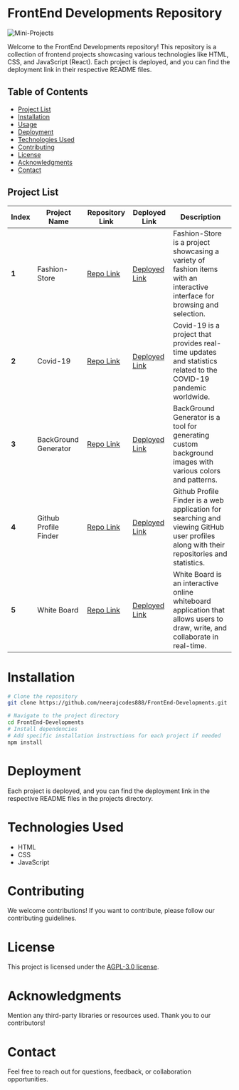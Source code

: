 # FrontEnd Developments Repository


![Mini-Projects](https://socialify.git.ci/neerajcodes888/Mini-Projects/image?description=1&descriptionEditable=%20%20The%20Mini%20Projects%20repository%20is%20a%20curated%20collection%20of%20frontend%20projects%20showca-sing%20diverse%20web%20technologies%20such%20as%20HTML%2C%20CSS%2C%20and%20JavaScript&font=Rokkitt&language=1&name=1&owner=1&pattern=Solid&theme=Dark)

Welcome to the FrontEnd Developments repository! This repository is a collection of frontend projects showcasing various technologies like HTML, CSS, and JavaScript (React). Each project is deployed, and you can find the deployment link in their respective README files.

## Table of Contents
- [Project List](#project-list)
- [Installation](#installation)
- [Usage](#usage)
- [Deployment](#deployment)
- [Technologies Used](#technologies-used)
- [Contributing](#contributing)
- [License](#license)
- [Acknowledgments](#acknowledgments)
- [Contact](#contact)

## Project List

| **Index** | **Project Name**        | **Repository Link**                                                                        | **Deployed Link**                                                                         | **Description**                                                                                                      |
|-----------|-------------------------|--------------------------------------------------------------------------------------------|-------------------------------------------------------------------------------------------|----------------------------------------------------------------------------------------------------------------------|
| **1**     | Fashion-Store           | [Repo Link](https://github.com/neerajcodes888/Mini-Projects/tree/main/Fashion-Store)      | [Deployed Link](https://neerajcodes888.github.io/Mini-Projects/Fashion-Store/)           | Fashion-Store is a project showcasing a variety of fashion items with an interactive interface for browsing and selection.                                                    |
| **2**     | Covid-19                | [Repo Link](https://github.com/neerajcodes888/Mini-Projects/tree/main/Covid-19)            | [Deployed Link](https://neerajcodes888.github.io/Mini-Projects/Covid-19/)                 | Covid-19 is a project that provides real-time updates and statistics related to the COVID-19 pandemic worldwide.                                                            |
| **3**     | BackGround Generator    | [Repo Link](https://github.com/neerajcodes888/Mini-Projects/tree/main/BackGround%20Generator)| [Deployed Link](https://neerajcodes888.github.io/Mini-Projects/BackGround%20Generator/)   | BackGround Generator is a tool for generating custom background images with various colors and patterns.                                                                       |
| **4**     | Github Profile Finder   | [Repo Link](https://github.com/neerajcodes888/Mini-Projects/tree/main/Github_Profile)      | [Deployed Link](https://neerajcodes888.github.io/Mini-Projects/Github_Profile/)           | Github Profile Finder is a web application for searching and viewing GitHub user profiles along with their repositories and statistics.                                       |
| **5**     | White Board             | [Repo Link](https://github.com/neerajcodes888/Mini-Projects/tree/main/White%20Board)        | [Deployed Link](https://neerajcodes888.github.io/FrontEnd-Developments/WhiteBoard/index.html)             | White Board is an interactive online whiteboard application that allows users to draw, write, and collaborate in real-time.                                                  |


# Installation

```bash
# Clone the repository
git clone https://github.com/neerajcodes888/FrontEnd-Developments.git

# Navigate to the project directory
cd FrontEnd-Developments
# Install dependencies
# Add specific installation instructions for each project if needed
npm install
```


# Deployment
Each project is deployed, and you can find the deployment link in the respective README files in the projects directory.

# Technologies Used
- HTML
- CSS
- JavaScript


 <!-- Add more technologies as needed -->
# Contributing
We welcome contributions! If you want to contribute, please follow our contributing guidelines.

# License
This project is licensed under the [AGPL-3.0 license](https://github.com/neerajcodes888/FrontEnd-Developments/tree/main?tab=AGPL-3.0-1-ov-file).

# Acknowledgments
Mention any third-party libraries or resources used.
Thank you to our contributors!
# Contact
Feel free to reach out for questions, feedback, or collaboration opportunities.
